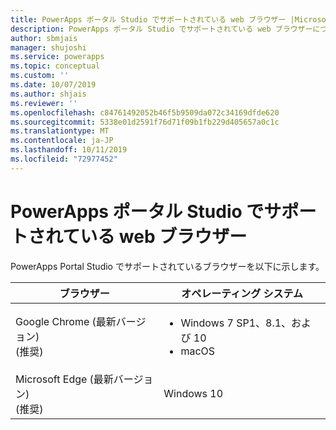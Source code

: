 ```yaml
---
title: PowerApps ポータル Studio でサポートされている web ブラウザー |Microsoft Docs
description: PowerApps ポータル Studio でサポートされている web ブラウザーについて説明します。
author: sbmjais
manager: shujoshi
ms.service: powerapps
ms.topic: conceptual
ms.custom: ''
ms.date: 10/07/2019
ms.author: shjais
ms.reviewer: ''
ms.openlocfilehash: c84761492052b46f5b9509da072c34169dfde620
ms.sourcegitcommit: 5338e01d2591f76d71f09b1fb229d405657a0c1c
ms.translationtype: MT
ms.contentlocale: ja-JP
ms.lasthandoff: 10/11/2019
ms.locfileid: "72977452"
---
```

# <a name="supported-web-browsers-for-powerapps-portals-studio"></a>PowerApps ポータル Studio でサポートされている web ブラウザー

PowerApps Portal Studio でサポートされているブラウザーを以下に示します。

| **ブラウザー**                     | **オペレーティング システム**           |
|---------------------------------|--------------------------------|
| Google Chrome (最新バージョン)<br>(推奨)                    | <ul><li>Windows 7 SP1、8.1、および 10</li><li>macOS</li></ul>      |
| Microsoft Edge (最新バージョン)<br> (推奨)                    | Windows 10                     |
